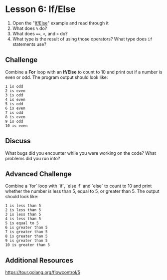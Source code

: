 # Lesson 6: If/Else

1. Open the "[If/Else](https://gobyexample.com/if-else)" example and read through it
2. What does `%` do?
3. What does `==`, `<`, and `>` do? 
4. What type is the result of using those operators? What type does `if` statements use?

## Challenge

Combine a **For** loop with an **If/Else** to count to 10 and print out if a number is even or odd. The program output should look like:

```
1 is odd
2 is even
3 is odd
4 is even
5 is odd
6 is even
7 is odd
8 is even
9 is odd
10 is even
```

## Discuss

What bugs did you encounter while you were working on the code? What problems did you run into?

## Advanced Challenge

Combine a \`for\` loop with \`if\`, \`else if\` and \`else\` to count to 10 and print whether the number is less than 5, equal to 5, or greater than 5. The output should look like:

```
1 is less than 5
2 is less than 5
3 is less than 5
4 is less than 5
5 is equal to 5
6 is greater than 5
7 is greater than 5
8 is greater than 5
9 is greater than 5
10 is greater than 5
```

## Additional Resources

https://tour.golang.org/flowcontrol/5

